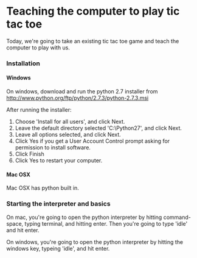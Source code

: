 # Teaching the computer to play tic tac toe

Today, we're going to take an existing tic tac toe game and teach the
computer to play with us.



### Installation

#### Windows
On windows, download and run the python 2.7 installer from
http://www.python.org/ftp/python/2.7.3/python-2.7.3.msi

After running the installer:

1. Choose 'Install for all users', and click Next.
2. Leave the default directory selected 'C:\Python27\', and click Next.
3. Leave all options selected, and click Next.
4. Click Yes if you get a User Account Control prompt asking for
   permission to install software.
5. Click Finish
6. Click Yes to restart your computer.


#### Mac OSX

Mac OSX has python built in.



### Starting the interpreter and basics

On mac, you're going to open the python interpreter by hitting
command-space, typing terminal, and hitting enter. Then you're going to
type 'idle' and hit enter.

On windows, you're going to open the python interpreter by hitting the
windows key, typeing 'idle', and hit enter.



